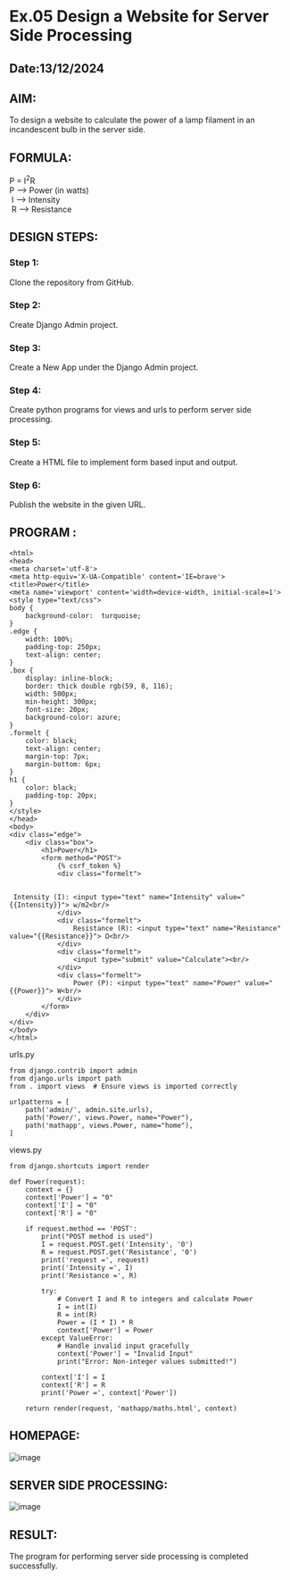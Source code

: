 # Ex.05 Design a Website for Server Side Processing
## Date:13/12/2024

## AIM:
 To design a website to calculate the power of a lamp filament in an incandescent bulb in the server side. 


## FORMULA:
P = I<sup>2</sup>R
<br> P --> Power (in watts)
<br> I --> Intensity
<br> R --> Resistance

## DESIGN STEPS:

### Step 1:
Clone the repository from GitHub.

### Step 2:
Create Django Admin project.

### Step 3:
Create a New App under the Django Admin project.

### Step 4:
Create python programs for views and urls to perform server side processing.

### Step 5:
Create a HTML file to implement form based input and output.

### Step 6:
Publish the website in the given URL.

## PROGRAM :
```
<html>
<head>
<meta charset='utf-8'>
<meta http-equiv='X-UA-Compatible' content='IE=brave'>
<title>Power</title>
<meta name='viewport' content='width=device-width, initial-scale=1'>
<style type="text/css">
body {
    background-color:  turquoise;
}
.edge {
    width: 100%;
    padding-top: 250px;
    text-align: center;
}
.box {
    display: inline-block;
    border: thick double rgb(59, 8, 116);
    width: 500px;
    min-height: 300px;
    font-size: 20px;
    background-color: azure;
}
.formelt {
    color: black;
    text-align: center;
    margin-top: 7px;
    margin-bottom: 6px;
}
h1 {
    color: black;
    padding-top: 20px;
}
</style>
</head>
<body>
<div class="edge">
    <div class="box">
        <h1>Power</h1>
        <form method="POST">
            {% csrf_token %}
            <div class="formelt">


 Intensity (I): <input type="text" name="Intensity" value="{{Intensity}}"> w/m2<br/>
            </div>
            <div class="formelt">
                Resistance (R): <input type="text" name="Resistance" value="{{Resistance}}"> Ω<br/>
            </div>
            <div class="formelt">
                <input type="submit" value="Calculate"><br/>
            </div>
            <div class="formelt">
                Power (P): <input type="text" name="Power" value="{{Power}}"> W<br/>
            </div>
        </form>
    </div>
</div>
</body>
</html>

```
urls.py
```
from django.contrib import admin
from django.urls import path
from . import views  # Ensure views is imported correctly

urlpatterns = [
    path('admin/', admin.site.urls),
    path('Power/', views.Power, name="Power"),
    path('mathapp', views.Power, name="home"), 
]

```
views.py
```
from django.shortcuts import render

def Power(request):
    context = {}
    context['Power'] = "0"
    context['I'] = "0"
    context['R'] = "0"

    if request.method == 'POST':
        print("POST method is used")
        I = request.POST.get('Intensity', '0')
        R = request.POST.get('Resistance', '0')
        print('request =', request)
        print('Intensity =', I)
        print('Resistance =', R)

        try:
            # Convert I and R to integers and calculate Power
            I = int(I)
            R = int(R)
            Power = (I * I) * R
            context['Power'] = Power
        except ValueError:
            # Handle invalid input gracefully
            context['Power'] = "Invalid Input"
            print("Error: Non-integer values submitted!")

        context['I'] = I
        context['R'] = R
        print('Power =', context['Power'])

    return render(request, 'mathapp/maths.html', context)

```


## HOMEPAGE:
![image](https://github.com/user-attachments/assets/0b1a34b5-2e0c-496d-81d5-e0d4cf433051)




## SERVER SIDE PROCESSING:
![image](https://github.com/user-attachments/assets/96384adf-3183-41eb-b871-68869c7d92c6)


## RESULT:
The program for performing server side processing is completed successfully.
